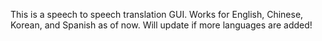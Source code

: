 This is a speech to speech translation GUI.
Works for English, Chinese, Korean, and Spanish as of now.
Will update if more languages are added!
